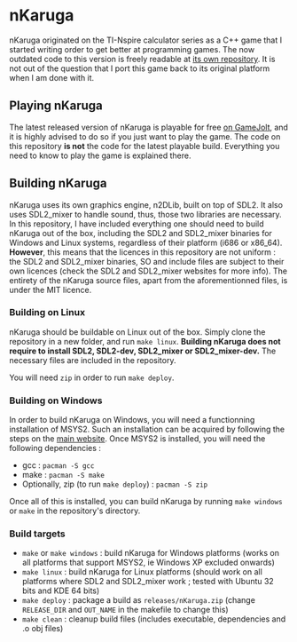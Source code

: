 # nKaruga

nKaruga originated on the TI-Nspire calculator series as a C++ game that I started writing order to get better at programming games. The now outdated code to this version is freely readable at [its own repository](https://github.com/matrefeytontias/nKaruga-deprecated-Nspire-version-). It is not out of the question that I port this game back to its original platform when I am done with it.

## Playing nKaruga

The latest released version of nKaruga is playable for free [on GameJolt](http://gamejolt.com/games/nkaruga/92026), and it is highly advised to do so if you just want to play the game. The code on this repository **is not** the code for the latest playable build.
Everything you need to know to play the game is explained there.

## Building nKaruga

nKaruga uses its own graphics engine, n2DLib, built on top of SDL2. It also uses SDL2_mixer to handle sound, thus, those two libraries are necessary. In this repository, I have included everything one should need to build nKaruga out of the box, including the SDL2 and SDL2_mixer binaries for Windows and Linux systems, regardless of their platform (i686 or x86_64). **However**, this means that the licences in this repository are not uniform : the SDL2 and SDL2_mixer binaries, SO and include files are subject to their own licences (check the SDL2 and SDL2_mixer websites for more info). The entirety of the nKaruga source files, apart from the aforementionned files, is under the MIT licence.

### Building on Linux

nKaruga should be buildable on Linux out of the box. Simply clone the repository in a new folder, and run `make linux`. **Building nKaruga does not require to install SDL2, SDL2-dev, SDL2_mixer or SDL2_mixer-dev.** The necessary files are included in the repository.

You will need `zip` in order to run `make deploy`.

### Building on Windows

In order to build nKaruga on Windows, you will need a functionning installation of MSYS2. Such an installation can be acquired by following the steps on the [main website](http://msys2.github.io/). Once MSYS2 is installed, you will need the following dependencies :

- gcc : `pacman -S gcc`
- make : `pacman -S make`
- Optionally, zip (to run `make deploy`) : `pacman -S zip`

Once all of this is installed, you can build nKaruga by running `make windows` or `make` in the repository's directory.

### Build targets

- `make` or `make windows` : build nKaruga for Windows platforms (works on all platforms that support MSYS2, ie Windows XP excluded onwards)
- `make linux` : build nKaruga for Linux platforms (should work on all platforms where SDL2 and SDL2_mixer work ; tested with Ubuntu 32 bits and KDE 64 bits)
- `make deploy` : package a build as `releases/nKaruga.zip` (change `RELEASE_DIR` and `OUT_NAME` in the makefile to change this)
- `make clean` : cleanup build files (includes executable, dependencies and .o obj files)
